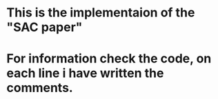# This is the implementaion of the "SAC paper"
# For information check the code, on each line i have written the comments.
